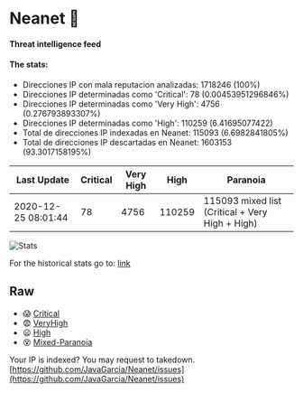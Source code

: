 # Neanet :hocho:
#### Threat intelligence feed
#### The stats:

- Direcciones IP con mala reputacion analizadas: 1718246 (100%)
- Direcciones IP determinadas como 'Critical':  78 (0.00453951296846%)
- Direcciones IP determinadas como 'Very High':  4756 (0.276793893307%)
- Direcciones IP determinadas como 'High':  110259 (6.41695077422)
- Total de direcciones IP indexadas en Neanet:  115093 (6.6982841805%)
- Total de direcciones IP descartadas en Neanet:  1603153 (93.3017158195%)

| Last Update | Critical | Very High | High | Paranoia |
| --- | --- | --- | --- | --- |
| 2020-12-25 08:01:44 | 78 | 4756 | 110259 | 115093 mixed list (Critical + Very High + High)|

![Stats](https://docs.google.com/spreadsheets/d/e/2PACX-1vSnaNMIXVabIpDJjufMlzH7poXnshF3mgd8Is1g9ytUEzVsP5my4Trn8f-xkoLLQ38xpL3HtmUexLo6/pubchart?oid=501124687&format=image)

For the historical stats go to: [link](/stats.csv)
## Raw
- :scream: [Critical](https://raw.githubusercontent.com/JavaGarcia/Neanet/master/blacklists/neanet_critical.txt)
- :fearful: [VeryHigh](https://raw.githubusercontent.com/JavaGarcia/Neanet/master/blacklists/neanet_veryHigh.txtt)
- :frowning: [High](https://raw.githubusercontent.com/JavaGarcia/Neanet/master/blacklists/neanet_high.txt)
- :dizzy_face: [Mixed-Paranoia](https://raw.githubusercontent.com/JavaGarcia/Neanet/master/blacklists/neanet_all.txt)


Your IP is indexed? You may request to takedown. [https://github.com/JavaGarcia/Neanet/issues](https://github.com/JavaGarcia/Neanet/issues)
















































































































































































































































































































































































































































































































































































































































































































































































































































































































































































































































































































































































































































































































































































































































































































































































































































































































































































































































































































































































































































































































































































































































































































































































































































































































































































































































































































































































































































































































































































































































































































































